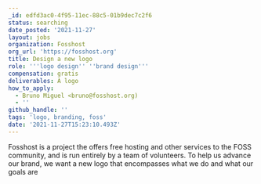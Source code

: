 ```yaml
---
_id: edfd3ac0-4f95-11ec-88c5-01b9dec7c2f6
status: searching
date_posted: '2021-11-27'
layout: jobs
organization: Fosshost
org_url: 'https://fosshost.org'
title: Design a new logo
role: '''logo design'' ''brand design'''
compensation: gratis
deliverables: A logo
how_to_apply:
  - Bruno Miguel <bruno@fosshost.org)
  - ''
github_handle: ''
tags: 'logo, branding, foss'
date: '2021-11-27T15:23:10.493Z'
---
```

Fosshost is a project the offers free hosting and other services to the FOSS community, and is run entirely by a team of volunteers. To help us advance our brand, we want a new logo that encompasses what we do and what our goals are
